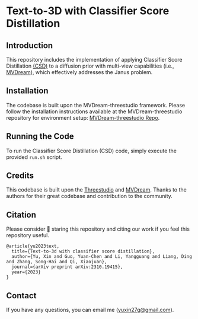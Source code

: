# Text-to-3D with Classifier Score Distillation

## Introduction
This repository includes the implementation of applying Classifier Score Distillation [(CSD)](https://github.com/CVMI-Lab/Classifier-Score-Distillation) to a diffusion prior with multi-view capabilities (i.e., [MVDream](https://github.com/bytedance/MVDream-threestudio)), which effectively addresses the Janus problem.

## Installation
The codebase is built upon the MVDream-threestudio framework. Please follow the installation instructions available at the MVDream-threestudio repository for environment setup: [MVDream-threestudio Repo](https://github.com/bytedance/MVDream-threestudio).

## Running the Code
To run the Classifier Score Distillation (CSD) code, simply execute the provided `run.sh` script.

## Credits
This codebase is built upon the [Threestudio](https://github.com/threestudio-project/threestudio) and [MVDream](https://github.com/bytedance/MVDream-threestudio). Thanks to the authors for their great codebase and contribution to the community.

## Citation
Please consider :grimacing: staring this repository and citing our work if you feel this repository useful.

```
@article{yu2023text,
  title={Text-to-3d with classifier score distillation},
  author={Yu, Xin and Guo, Yuan-Chen and Li, Yangguang and Liang, Ding and Zhang, Song-Hai and Qi, Xiaojuan},
  journal={arXiv preprint arXiv:2310.19415},
  year={2023}
}
```

## Contact
If you have any questions, you can email me (yuxin27g@gmail.com).